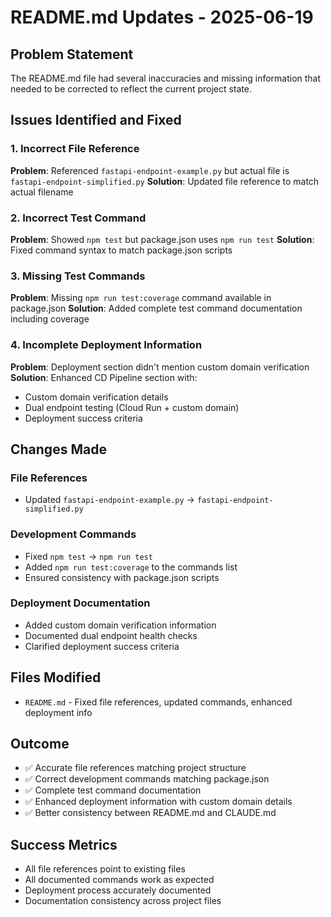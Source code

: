 # README.md Updates - 2025-06-19

## Problem Statement
The README.md file had several inaccuracies and missing information that needed to be corrected to reflect the current project state.

## Issues Identified and Fixed

### 1. Incorrect File Reference
**Problem**: Referenced `fastapi-endpoint-example.py` but actual file is `fastapi-endpoint-simplified.py`
**Solution**: Updated file reference to match actual filename

### 2. Incorrect Test Command
**Problem**: Showed `npm test` but package.json uses `npm run test`
**Solution**: Fixed command syntax to match package.json scripts

### 3. Missing Test Commands
**Problem**: Missing `npm run test:coverage` command available in package.json
**Solution**: Added complete test command documentation including coverage

### 4. Incomplete Deployment Information
**Problem**: Deployment section didn't mention custom domain verification
**Solution**: Enhanced CD Pipeline section with:
- Custom domain verification details
- Dual endpoint testing (Cloud Run + custom domain)
- Deployment success criteria

## Changes Made

### File References
- Updated `fastapi-endpoint-example.py` → `fastapi-endpoint-simplified.py`

### Development Commands
- Fixed `npm test` → `npm run test`
- Added `npm run test:coverage` to the commands list
- Ensured consistency with package.json scripts

### Deployment Documentation
- Added custom domain verification information
- Documented dual endpoint health checks
- Clarified deployment success criteria

## Files Modified
- `README.md` - Fixed file references, updated commands, enhanced deployment info

## Outcome
- ✅ Accurate file references matching project structure
- ✅ Correct development commands matching package.json
- ✅ Complete test command documentation
- ✅ Enhanced deployment information with custom domain details
- ✅ Better consistency between README.md and CLAUDE.md

## Success Metrics
- All file references point to existing files
- All documented commands work as expected
- Deployment process accurately documented
- Documentation consistency across project files